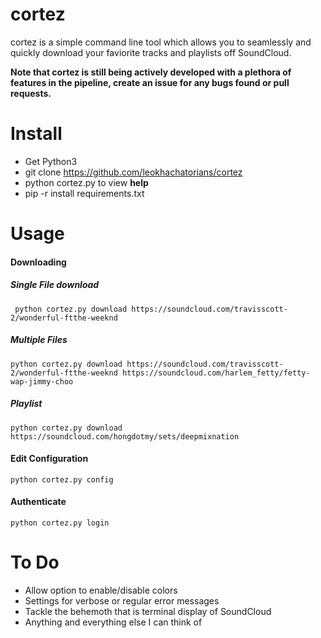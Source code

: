 # cortez

cortez is a simple command line tool which allows you to seamlessly and quickly download your faviorite tracks and playlists off SoundCloud.

**Note that cortez is still being actively developed with a plethora of features in the pipeline, create an issue for any bugs found or pull requests.**

# Install
  - Get Python3
  - git clone https://github.com/leokhachatorians/cortez
  - python cortez.py to view **help**
  - pip -r install requirements.txt

# Usage
#### Downloading
##### Single File download
     python cortez.py download https://soundcloud.com/travisscott-2/wonderful-ftthe-weeknd
##### Multiple Files
    python cortez.py download https://soundcloud.com/travisscott-2/wonderful-ftthe-weeknd https://soundcloud.com/harlem_fetty/fetty-wap-jimmy-choo
##### Playlist
    python cortez.py download https://soundcloud.com/hongdotmy/sets/deepmixnation
    
#### Edit Configuration
    python cortez.py config


#### Authenticate
    python cortez.py login

# To Do
* Allow option to enable/disable colors
* Settings for verbose or regular error messages
* Tackle the behemoth that is terminal display of SoundCloud
* Anything and everything else I can think of
